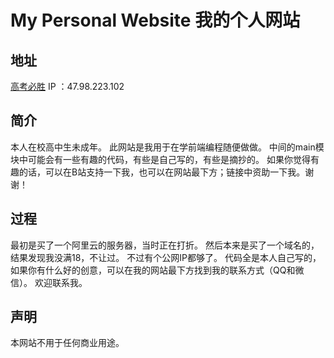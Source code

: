 My Personal Website 我的个人网站
========

## 地址
[高考必胜](http://47.98.223.102)
IP ：47.98.223.102

## 简介
本人在校高中生未成年。
此网站是我用于在学前端编程随便做做。
中间的main模块中可能会有一些有趣的代码，有些是自己写的，有些是摘抄的。
如果你觉得有趣的话，可以在B站支持一下我，也可以在网站最下方；链接中资助一下我。谢谢！

## 过程
最初是买了一个阿里云的服务器，当时正在打折。
然后本来是买了一个域名的，结果发现我没满18，不让过。
不过有个公网IP都够了。
代码全是本人自己写的，如果你有什么好的创意，可以在我的网站最下方找到我的联系方式（QQ和微信）。
欢迎联系我。

## 声明
本网站不用于任何商业用途。
